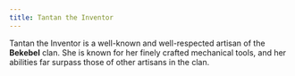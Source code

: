 ```yaml
---
title: Tantan the Inventor
---
```


Tantan the Inventor is a well-known and well-respected artisan of the **Bekebel** clan. She is known for her finely crafted mechanical tools, and her abilities far surpass those of other artisans in the clan.
